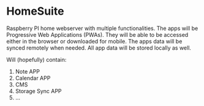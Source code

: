 # HomeSuite
Raspberry PI home webserver with multiple functionalities.
The apps will be Progressive Web Applications (PWAs). They will be able to be accessed either in the browser or downloaded for mobile.
The apps data will be synced remotely when needed. All app data will be stored locally as well.

Will (hopefully) contain:
1. Note APP
2. Calendar APP
3. CMS
4. Storage Sync APP
5. ...